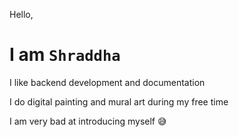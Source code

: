 Hello,

# I am <code>Shraddha</code>
I like backend development and documentation

I do digital painting and mural art during my free time

I am very bad at introducing myself :sweat_smile:
